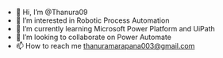 - 👋 Hi, I’m @Thanura09
- 👀 I’m interested in Robotic Process Automation
- 🌱 I’m currently learning Microsoft Power Platform and UiPath
- 💞️ I’m looking to collaborate on Power Automate
- 📫 How to reach me thanuramarapana003@gmail.com

<!---
Thanura09/Thanura09 is a ✨ special ✨ repository because its `README.md` (this file) appears on your GitHub profile.
You can click the Preview link to take a look at your changes.
--->
